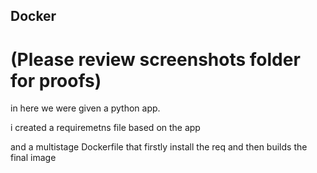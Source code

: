 ## Docker

# (Please review screenshots folder for proofs)

in here we were given a python app.

i created a requiremetns file based on the app 

and a multistage Dockerfile that firstly install the req and then
builds the final image